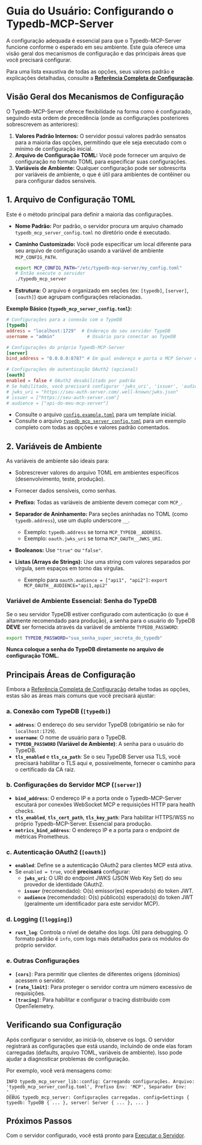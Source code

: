
# Guia do Usuário: Configurando o Typedb-MCP-Server

A configuração adequada é essencial para que o Typedb-MCP-Server funcione conforme o esperado em seu ambiente. Este guia oferece uma visão geral dos mecanismos de configuração e das principais áreas que você precisará configurar.

Para uma lista exaustiva de todas as opções, seus valores padrão e explicações detalhadas, consulte a **[Referência Completa de Configuração](../reference/configuration.md)**.

## Visão Geral dos Mecanismos de Configuração

O Typedb-MCP-Server oferece flexibilidade na forma como é configurado, seguindo esta ordem de precedência (onde as configurações posteriores sobrescrevem as anteriores):

1. **Valores Padrão Internos:** O servidor possui valores padrão sensatos para a maioria das opções, permitindo que ele seja executado com o mínimo de configuração inicial.
2. **Arquivo de Configuração TOML:** Você pode fornecer um arquivo de configuração no formato TOML para especificar suas configurações.
3. **Variáveis de Ambiente:** Qualquer configuração pode ser sobrescrita por variáveis de ambiente, o que é útil para ambientes de contêiner ou para configurar dados sensíveis.

## 1. Arquivo de Configuração TOML

Este é o método principal para definir a maioria das configurações.

* **Nome Padrão:** Por padrão, o servidor procura um arquivo chamado `typedb_mcp_server_config.toml` no diretório onde é executado.
* **Caminho Customizado:** Você pode especificar um local diferente para seu arquivo de configuração usando a variável de ambiente `MCP_CONFIG_PATH`.

    ```bash
    export MCP_CONFIG_PATH="/etc/typedb-mcp-server/my_config.toml"
    # Então execute o servidor
    ./typedb_mcp_server
    ```

* **Estrutura:** O arquivo é organizado em seções (ex: `[typedb]`, `[server]`, `[oauth]`) que agrupam configurações relacionadas.

**Exemplo Básico (`typedb_mcp_server_config.toml`):**

```toml
# Configurações para a conexão com o TypeDB
[typedb]
address = "localhost:1729"  # Endereço do seu servidor TypeDB
username = "admin"            # Usuário para conectar ao TypeDB

# Configurações do próprio Typedb-MCP-Server
[server]
bind_address = "0.0.0.0:8787" # Em qual endereço e porta o MCP Server deve escutar

# Configurações de autenticação OAuth2 (opcional)
[oauth]
enabled = false # OAuth2 desabilitado por padrão
# Se habilitado, você precisará configurar 'jwks_uri', 'issuer', 'audience'.
# jwks_uri = "https://seu-auth-server.com/.well-known/jwks.json"
# issuer = ["https://seu-auth-server.com"]
# audience = ["api-do-meu-mcp-server"]
```

* Consulte o arquivo [`config.example.toml`](../../config.example.toml) para um template inicial.
* Consulte o arquivo [`typedb_mcp_server_config.toml`](../../typedb_mcp_server_config.toml) para um exemplo completo com todas as opções e valores padrão comentados.

## 2. Variáveis de Ambiente

As variáveis de ambiente são ideais para:

* Sobrescrever valores do arquivo TOML em ambientes específicos (desenvolvimento, teste, produção).
* Fornecer dados sensíveis, como senhas.

* **Prefixo:** Todas as variáveis de ambiente devem começar com `MCP_`.
* **Separador de Aninhamento:** Para seções aninhadas no TOML (como `typedb.address`), use um duplo underscore `__`.
  * Exemplo: `typedb.address` se torna `MCP_TYPEDB__ADDRESS`.
  * Exemplo: `oauth.jwks_uri` se torna `MCP_OAUTH__JWKS_URI`.
* **Booleanos:** Use `"true"` ou `"false"`.
* **Listas (Arrays de Strings):** Use uma string com valores separados por vírgula, sem espaços em torno das vírgulas.
  * Exemplo para `oauth.audience = ["api1", "api2"]`: `export MCP_OAUTH__AUDIENCE="api1,api2"`

### Variável de Ambiente Essencial: Senha do TypeDB

Se o seu servidor TypeDB estiver configurado com autenticação (o que é altamente recomendado para produção), a senha para o usuário do TypeDB **DEVE** ser fornecida através da variável de ambiente `TYPEDB_PASSWORD`:

```bash
export TYPEDB_PASSWORD="sua_senha_super_secreta_do_typedb"
```

**Nunca coloque a senha do TypeDB diretamente no arquivo de configuração TOML.**

## Principais Áreas de Configuração

Embora a [Referência Completa de Configuração](../reference/configuration.md) detalhe todas as opções, estas são as áreas mais comuns que você precisará ajustar:

### a. Conexão com TypeDB (`[typedb]`)

* **`address`**: O endereço do seu servidor TypeDB (obrigatório se não for `localhost:1729`).
* **`username`**: O nome de usuário para o TypeDB.
* **`TYPEDB_PASSWORD` (Variável de Ambiente)**: A senha para o usuário do TypeDB.
* **`tls_enabled`** e **`tls_ca_path`**: Se o seu TypeDB Server usa TLS, você precisará habilitar o TLS aqui e, possivelmente, fornecer o caminho para o certificado da CA raiz.

### b. Configurações do Servidor MCP (`[server]`)

* **`bind_address`**: O endereço IP e a porta onde o Typedb-MCP-Server escutará por conexões WebSocket MCP e requisições HTTP para health checks.
* **`tls_enabled`**, **`tls_cert_path`**, **`tls_key_path`**: Para habilitar HTTPS/WSS no próprio Typedb-MCP-Server. Essencial para produção.
* **`metrics_bind_address`**: O endereço IP e a porta para o endpoint de métricas Prometheus.

### c. Autenticação OAuth2 (`[oauth]`)

* **`enabled`**: Define se a autenticação OAuth2 para clientes MCP está ativa.
* Se `enabled = true`, você **precisará** configurar:
  * **`jwks_uri`**: O URI do endpoint JWKS (JSON Web Key Set) do seu provedor de identidade OAuth2.
  * **`issuer`** (recomendado): O(s) emissor(es) esperado(s) do token JWT.
  * **`audience`** (recomendado): O(s) público(s) esperado(s) do token JWT (geralmente um identificador para este servidor MCP).

### d. Logging (`[logging]`)

* **`rust_log`**: Controla o nível de detalhe dos logs. Útil para debugging. O formato padrão é `info`, com logs mais detalhados para os módulos do próprio servidor.

### e. Outras Configurações

* **`[cors]`**: Para permitir que clientes de diferentes origens (domínios) acessem o servidor.
* **`[rate_limit]`**: Para proteger o servidor contra um número excessivo de requisições.
* **`[tracing]`**: Para habilitar e configurar o tracing distribuído com OpenTelemetry.

## Verificando sua Configuração

Após configurar o servidor, ao iniciá-lo, observe os logs. O servidor registrará as configurações que está usando, incluindo de onde elas foram carregadas (defaults, arquivo TOML, variáveis de ambiente). Isso pode ajudar a diagnosticar problemas de configuração.

Por exemplo, você verá mensagens como:

```log
INFO typedb_mcp_server_lib::config: Carregando configurações. Arquivo: 'typedb_mcp_server_config.toml', Prefixo Env: 'MCP', Separador Env: '__'
DEBUG typedb_mcp_server: Configurações carregadas. config=Settings { typedb: TypeDB { ... }, server: Server { ... }, ... }
```

## Próximos Passos

Com o servidor configurado, você está pronto para [Executar o Servidor](./05_running_the_server.md).
